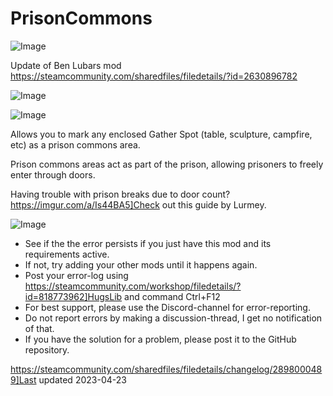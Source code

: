 # PrisonCommons

![Image](https://i.imgur.com/buuPQel.png)

Update of Ben Lubars mod
https://steamcommunity.com/sharedfiles/filedetails/?id=2630896782

![Image](https://i.imgur.com/pufA0kM.png)

	
![Image](https://i.imgur.com/Z4GOv8H.png)


Allows you to mark any enclosed Gather Spot (table, sculpture, campfire, etc) as a prison commons area.

Prison commons areas act as part of the prison, allowing prisoners to freely enter through doors.

Having trouble with prison breaks due to door count? https://imgur.com/a/Is44BA5]Check out this guide by Lurmey.
	
![Image](https://i.imgur.com/PwoNOj4.png)



-  See if the the error persists if you just have this mod and its requirements active.
-  If not, try adding your other mods until it happens again.
-  Post your error-log using https://steamcommunity.com/workshop/filedetails/?id=818773962]HugsLib and command Ctrl+F12
-  For best support, please use the Discord-channel for error-reporting.
-  Do not report errors by making a discussion-thread, I get no notification of that.
-  If you have the solution for a problem, please post it to the GitHub repository.


https://steamcommunity.com/sharedfiles/filedetails/changelog/2898000489]Last updated 2023-04-23
